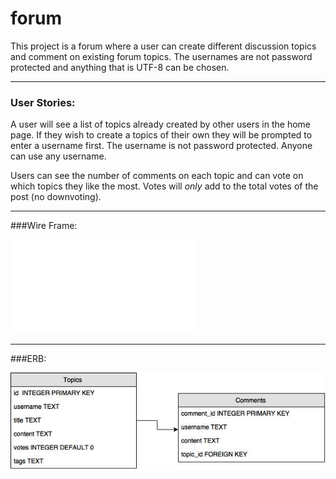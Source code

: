 # forum

This project is a forum where a user can create different discussion topics and comment on existing forum topics.  The usernames are not password protected and anything that is UTF-8 can be chosen.
___________________
### User Stories:

A user will see a list of topics already created by other users in the home page. If they wish to create a topics of their own they will be prompted to enter a username first. The username is not password protected. Anyone can use any username.

Users can see the number of comments on each topic and can vote on which topics they like the most. Votes will *only* add to the total votes of the post (no downvoting).

__________________
###Wire Frame:

![alt text](./img/wireframe.pdf "Wire Frame")

____________________
###ERB:

![alt text](./img/data.jpg "ERB")


